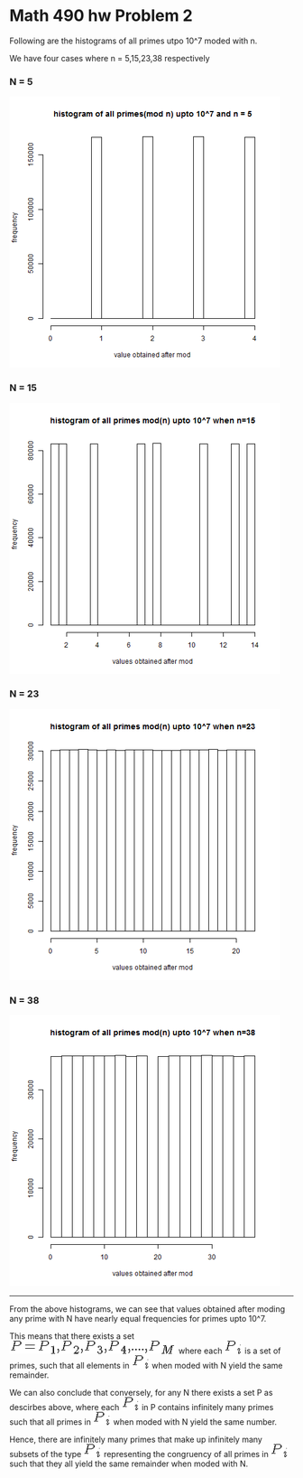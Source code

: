 Math 490 hw Problem 2
==================

Following are the histograms of all primes utpo 10^7 moded with n. 

We have four cases where n = 5,15,23,38 respectively

### N = 5

![5](5.png)

### N = 15

![15](15.png)

### N = 23

![23](23.png)

### N = 38
	
![38](38.png)
			
****

From the above histograms, we can see that values obtained after moding any prime with N  have nearly equal frequencies for primes
upto 10^7. 

This means that there exists a set ![Set Equation](setequation.png)  where each
![P_i](pi.png) is a set of primes, such that all elements in ![P_i](pi.png) when moded with N yield the same remainder.

We can also conclude that conversely, for any N there exists a set P as descirbes above, where each
![P_i](pi.png) in P contains infinitely many primes such that all primes in ![P_i](pi.png)
when moded with N yield the same number. 

Hence, there are infinitely many primes that make up infinitely many subsets of the type ![P_i](pi.png)
representing the congruency of all primes in ![P_i](pi.png) such that they all yield the same remainder
when moded with N.


